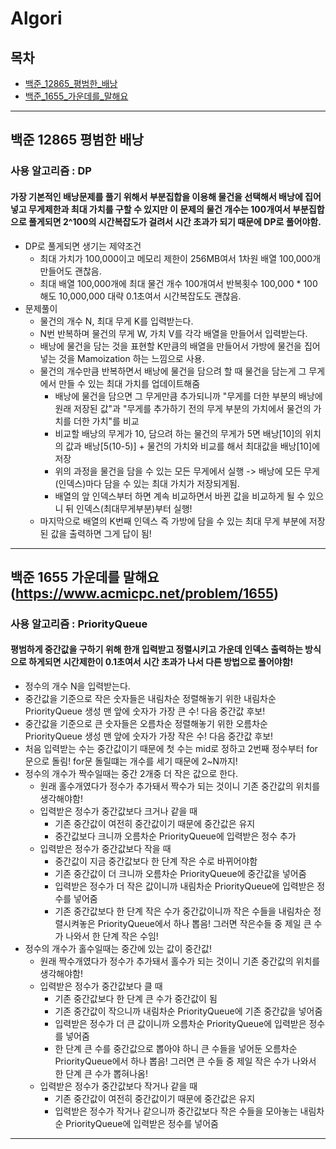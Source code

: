 # Algori

## 목차
- [백준_12865_평범한_배낭](#백준-12865-평범한-배낭)
- [백준_1655_가운데를_말해요](#백준-1655-가운데를-말해요)

---

## 백준 12865 평범한 배낭
### 사용 알고리즘 : DP
#### 가장 기본적인 배낭문제를 풀기 위해서 부분집합을 이용해 물건을 선택해서 배낭에 집어넣고 무게제한과 최대 가치를 구할 수 있지만 이 문제의 물건 개수는 100개여서 부분집합으로 풀게되면 2^100의 시간복잡도가 걸려서 시간 초과가 되기 때문에 DP로 풀어야함.
- DP로 풀게되면 생기는 제약조건
  - 최대 가치가 100,000이고 메모리 제한이 256MB여서 1차원 배열 100,000개 만들어도 괜찮음.
  - 최대 배열 100,000개에 최대 물건 개수 100개여서 반복횟수 100,000 * 100 해도 10,000,000 대략 0.1초여서 시간복잡도도 괜찮음.
- 문제풀이
  - 물건의 개수 N, 최대 무게 K를 입력받는다.
  - N번 반복하며 물건의 무게 W, 가치 V를 각각 배열을 만들어서 입력받는다.
  - 배낭에 물건을 담는 것을 표현할 K만큼의 배열을 만들어서 가방에 물건을 집어넣는 것을 Mamoization 하는 느낌으로 사용.
  - 물건의 개수만큼 반복하면서 배낭에 물건을 담으려 할 때 물건을 담는게 그 무게에서 만들 수 있는 최대 가치를 업데이트해줌
    - 배낭에 물건을 담으면 그 무게만큼 추가되니까 "무게를 더한 부분의 배낭에 원래 저장된 값"과 "무게를 추가하기 전의 무게 부분의 가치에서 물건의 가치를 더한 가치"를 비교
    - 비교할 배낭의 무게가 10, 담으려 하는 물건의 무게가 5면 배낭[10]의 위치의 값과 배낭[5(10-5)] + 물건의 가치와 비교를 해서 최대값을 배낭[10]에 저장
    - 위의 과정을 물건을 담을 수 있는 모든 무게에서 실행 -> 배낭에 모든 무게(인덱스)마다 담을 수 있는 최대 가치가 저장되게됨.
    - 배열의 앞 인덱스부터 하면 계속 비교하면서 바뀐 값을 비교하게 될 수 있으니 뒤 인덱스(최대무게부분)부터 실행!
  - 마지막으로 배열의 K번째 인덱스 즉 가방에 담을 수 있는 최대 무게 부분에 저장된 값을 출력하면 그게 답이 됨!

---

## 백준 1655 가운데를 말해요 (https://www.acmicpc.net/problem/1655)
### 사용 알고리즘 : PriorityQueue
#### 평범하게 중간값을 구하기 위해 한개 입력받고 정렬시키고 가운데 인덱스 출력하는 방식으로 하게되면 시간제한이 0.1초여서 시간 초과가 나서 다른 방법으로 풀어야함!
- 정수의 개수 N을 입력받는다.
- 중간값을 기준으로 작은 숫자들은 내림차순 정렬해놓기 위한 내림차순 PriorityQueue 생성 맨 앞에 숫자가 가장 큰 수! 다음 중간값 후보!
- 중간값을 기준으로 큰 숫자들은 오름차순 정렬해놓기 위한 오름차순 PriorityQueue 생성 맨 앞에 숫자가 가장 작은 수! 다음 중간값 후보!
- 처음 입력받는 수는 중간값이기 때문에 첫 수는 mid로 정하고 2번째 정수부터 for문으로 돌림! for문 돌릴떄는 개수를 세기 때문에 2~N까지!
- 정수의 개수가 짝수일때는 중간 2개중 더 작은 값으로 한다.
  - 원래 홀수개였다가 정수가 추가돼서 짝수가 되는 것이니 기존 중간값의 위치를 생각해야함!
  - 입력받은 정수가 중간값보다 크거나 같을 때
    - 기존 중간값이 여전히 중간값이기 때문에 중간값은 유지
    - 중간값보다 크니까 오름차순 PriorityQueue에 입력받은 정수 추가
  - 입력받은 정수가 중간값보다 작을 때
    - 중간값이 지금 중간값보다 한 단계 작은 수로 바뀌어야함
    - 기존 중간값이 더 크니까 오름차순 PriorityQueue에 중간값을 넣어줌
    - 입력받은 정수가 더 작은 값이니까 내림차순 PriorityQueue에 입력받은 정수를 넣어줌
    - 기존 중간값보다 한 단계 작은 수가 중간값이니까 작은 수들을 내림차순 정렬시켜놓은 PriorityQueue에서 하나 뽑음! 그러면 작은수들 중 제일 큰 수가 나와서 한 단계 작은 수임!
- 정수의 개수가 홀수일때는 중간에 있는 값이 중간값!
  - 원래 짝수개였다가 정수가 추가돼서 홀수가 되는 것이니 기존 중간값의 위치를 생각해야함!
  - 입력받은 정수가 중간값보다 클 때
    - 기존 중간값보다 한 단계 큰 수가 중간값이 됨
    - 기존 중간값이 작으니까 내림차순 PriorityQueue에 기존 중간값을 넣어줌
    - 입력받은 정수가 더 큰 값이니까 오름차순 PriorityQueue에 입력받은 정수를 넣어줌
    - 한 단계 큰 수를 중간값으로 뽑아야 하니 큰 수들을 넣어둔 오름차순 PriorityQueue에서 하나 뽑음! 그러면 큰 수들 중 제일 작은 수가 나와서 한 단계 큰 수가 뽑혀나옴!
  - 입력받은 정수가 중간값보다 작거나 같을 때
    - 기존 중간값이 여전히 중간값이기 때문에 중간값은 유지
    - 입력받은 정수가 작거나 같으니까 중간값보다 작은 수들을 모아놓는 내림차순 PriorityQueue에 입력받은 정수를 넣어줌

---

